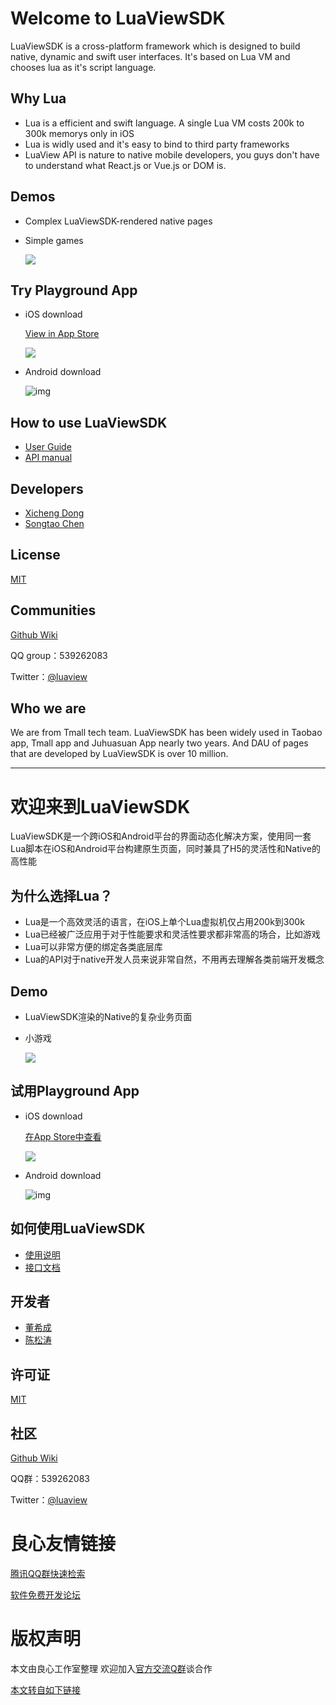 # Welcome to LuaViewSDK

LuaViewSDK is a cross-platform framework which is designed to build native, dynamic and swift user interfaces. It's based on Lua VM and chooses lua as it's script language.

## Why Lua

* Lua is a efficient and swift language. A single Lua VM costs 200k to 300k memorys only in iOS
* Lua is widly used and it's easy to bind to third party frameworks
* LuaView API is nature to native mobile developers, you guys don't have to understand what React.js or Vue.js or DOM is.

## Demos

* Complex LuaViewSDK-rendered native pages

   

* Simple games

  ![](https://gw.alicdn.com/tfs/TB1rKx2QpXXXXbVapXXXXXXXXXX-340-603.gif)

## Try Playground App

- iOS download

  [View in App Store](http://u.720life.cn/g/691fbefe595b3d5ed0d2fd14e433ba9822d697d82fe10877acfb323713b54fee2b60ad74a3ad8f8558034676e37d514bf6b29a875035712dfbb15705ae8c87d80133011683da2d3ffe0ec1f71e826680)

  ![](https://gw.alicdn.com/tfs/TB1aFkkQpXXXXcBXFXXXXXXXXXX-280-280.png)

- Android download

  ![img](https://alibaba.github.io/LuaViewSDK/guide/doc/playground_android.png)

## How to use LuaViewSDK

- [User Guide](http://u.720life.cn/g/eff6dbe5c0981d8621a9099c954de83f4a7ea0131e790a937f47b63964299e180f05abf06b176ebd6f99553afeea459f)
- [API manual](http://u.720life.cn/g/eff6dbe5c0981d8621a9099c954de83f4a7ea0131e790a937f47b63964299e18e961f02c17a04e1b1fa0f31729ea1dc490a7cae0ce3812296957520e5aa5a8fb)

## Developers

- [Xicheng Dong](xicheng.dxc@alibaba-inc.com)
- [Songtao Chen](songtao.cst@alibaba-inc.com)

## License

[MIT](http://u.720life.cn/g/54145d0471d91890860f7f8463c0304655d86bed5cb5a6151b3be6840a192e91e800718ed9c4834506ee2595f874a850798c0700aef9f8fc1e915eb2bc2e7b96)

## Communities

[Github Wiki](http://u.720life.cn/g/54145d0471d91890860f7f8463c0304655d86bed5cb5a6151b3be6840a192e91e8dd93fca336ffe21e9913e95ea7ab4c)

QQ group：539262083

Twitter：[@luaview](http://u.720life.cn/g/5ea88169c4a0fbd169233d52478d54fe1ac224f3e423c9c87a1b3b93e756a1d9)

## Who we are

We are from Tmall tech team. LuaViewSDK has been widely used in Taobao app, Tmall app and Juhuasuan App nearly two years. And DAU of pages that are developed by LuaViewSDK is over 10 million.  

---

# 欢迎来到LuaViewSDK

LuaViewSDK是一个跨iOS和Android平台的界面动态化解决方案，使用同一套Lua脚本在iOS和Android平台构建原生页面，同时兼具了H5的灵活性和Native的高性能

## 为什么选择Lua？

- Lua是一个高效灵活的语言，在iOS上单个Lua虚拟机仅占用200k到300k
- Lua已经被广泛应用于对于性能要求和灵活性要求都非常高的场合，比如游戏
- Lua可以非常方便的绑定各类底层库
- Lua的API对于native开发人员来说非常自然，不用再去理解各类前端开发概念

## Demo

* LuaViewSDK渲染的Native的复杂业务页面

   

* 小游戏

  ![](https://gw.alicdn.com/tfs/TB1rKx2QpXXXXbVapXXXXXXXXXX-340-603.gif)

## 试用Playground App

- iOS download

  [在App Store中查看](http://u.720life.cn/g/691fbefe595b3d5ed0d2fd14e433ba9822d697d82fe10877acfb323713b54fee2b60ad74a3ad8f8558034676e37d514bf6b29a875035712dfbb15705ae8c87d80133011683da2d3ffe0ec1f71e826680)

  ![](https://gw.alicdn.com/tfs/TB1aFkkQpXXXXcBXFXXXXXXXXXX-280-280.png)

- Android download

  ![img](https://alibaba.github.io/LuaViewSDK/guide/doc/playground_android.png)

## 如何使用LuaViewSDK

- [使用说明](http://u.720life.cn/g/eff6dbe5c0981d8621a9099c954de83f4a7ea0131e790a937f47b63964299e180f05abf06b176ebd6f99553afeea459f)
- [接口文档](http://u.720life.cn/g/eff6dbe5c0981d8621a9099c954de83f4a7ea0131e790a937f47b63964299e18e961f02c17a04e1b1fa0f31729ea1dc490a7cae0ce3812296957520e5aa5a8fb)

## 开发者

- [董希成](xicheng.dxc@alibaba-inc.com)
- [陈松涛](songtao.cst@alibaba-inc.com)

## 许可证

[MIT](http://u.720life.cn/g/54145d0471d91890860f7f8463c0304655d86bed5cb5a6151b3be6840a192e91e800718ed9c4834506ee2595f874a850798c0700aef9f8fc1e915eb2bc2e7b96)

## 社区

[Github Wiki](http://u.720life.cn/g/54145d0471d91890860f7f8463c0304655d86bed5cb5a6151b3be6840a192e91e8dd93fca336ffe21e9913e95ea7ab4c)

QQ群：539262083

Twitter：[@luaview](http://u.720life.cn/g/5ea88169c4a0fbd169233d52478d54fe1ac224f3e423c9c87a1b3b93e756a1d9)


 # 良心友情链接

[腾讯QQ群快速检索](http://u.720life.cn/s/8cf73f7c)

[软件免费开发论坛](http://u.720life.cn/s/bbb01dc0)

# 版权声明 

本文由良心工作室整理 欢迎加入[官方交流Q群](https://u.720life.cn/s/f2316816)谈合作

[本文转自如下链接](http://u.720life.cn/g/2e71d0f0a5c601172267ba20d3a43c6ecee883e0b19a7f8580d9adade47a2be9fbbc337805f366f73aef7da3b51f0aff11a7ceef77b5d4ef51040cef2d5b7227)